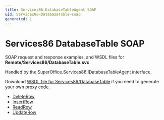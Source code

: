 ```yaml
---
title: Services86.DatabaseTableAgent SOAP
uid: Services86-DatabaseTable-soap
generated: 1
---
```


# Services86 DatabaseTable SOAP

SOAP request and response examples, and WSDL files for **Remote/Services86/DatabaseTable.svc**

Handled by the <see cref="T:SuperOffice.Services86.IDatabaseTableAgent">SuperOffice.Services86.IDatabaseTableAgent</see> interface.



Download [WSDL file for Services86/DatabaseTable](../Services86-DatabaseTable.md) if you need to generate your own proxy code.

* [DeleteRow](DeleteRow.md)
* [InsertRow](InsertRow.md)
* [ReadRow](ReadRow.md)
* [UpdateRow](UpdateRow.md)

